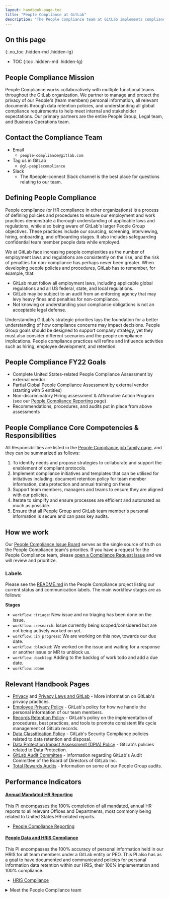 ```yaml
---
layout: handbook-page-toc
title: "People Compliance at GitLab"
description: "The People Compliance team at GitLab implements compliance initiatives related to team member personal information, document retention, and data protection."
---
```


## On this page
{:.no_toc .hidden-md .hidden-lg}

- TOC
{:toc .hidden-md .hidden-lg}

## People Compliance Mission

People Compliance works collaboratively with multiple functional teams throughout the GitLab organization. We partner to manage and protect the privacy of our People's (team members) personal information, all relevant documents through data retention policies, and understanding all global compliance requirements to help meet internal and stakeholder expectations. Our primary partners are the entire People Group, Legal team, and Business Operations team. 

## Contact the Compliance Team

* Email
   * `people-compliance@gitlab.com`
* Tag us in GitLab
   * `@gl-peoplecompliance`
* Slack
   * The #people-connect Slack channel is the best place for questions relating to our team.

## Defining People Compliance

People compliance (or HR compliance in other organizations) is a process of defining policies and procedures to ensure our employment and work practices demonstrate a thorough understanding of applicable laws and regulations, while also being aware of GitLab's larger People Group objectives. These practices include our sourcing, screening, interviewing, hiring, onboarding, and offboarding stages. It also includes safeguarding confidential team member people data while employed.

We at GitLab face increasing people complexities as the number of employment laws and regulations are consistently on the rise, and the risk of penalties for non-compliance has perhaps never been greater. When developing people policies and procedures, GitLab has to remember, for example, that:

- GitLab must follow all employment laws, including applicable global regulations and all US federal, state, and local regulations.
- GitLab may be subject to an audit from an enforcing agency that may levy heavy fines and penalties for non-compliance.
- Not knowing or understanding your compliance obligations is not an acceptable legal defense.

Understanding GitLab's strategic priorities lays the foundation for a better understanding of how compliance concerns may impact decisions. People Group goals should be designed to support company strategy, yet they must also consider different scenarios and the people compliance implications. People compliance practices will refine and influence activities such as hiring, employee development, and retention. 

## People Compliance FY22 Goals

* Complete United States-related People Compliance Assessment by external vendor
* Partial Global People Compliance Assessment by external vendor (starting with 5 entities)
* Non-discriminatory Hiring assessment & Affirmative Action Program (see our [People Compliance Reporting](/handbook/people-group/people-compliance/people-compliance-reporting/) page)
* Recommendations, procedures, and audits put in place from above assessments

## People Compliance Core Competencies & Responsibilities

All Responsibilities are listed in the [People Compliance job family page](https://about.gitlab.com/job-families/people-group/people-compliance/), and they can be summarized as follows:

1. To identify needs and propose strategies to collaborate and support the enablement of compliant protocols.
1. Implement compliance initiatives and templates that can be utilised for initiatives including: document retention policy for team member information, data protection and annual training on these. 
1. Support team members, managers and teams to ensure they are aligned with our policies.
1. Iterate to simplify and ensure processes are efficient and automated as much as possible.  
1. Ensure that all People Group and GitLab team member's personal information is secure and can pass key audits. 

## How we work

Our [People Compliance Issue Board](https://gitlab.com/gitlab-com/people-group/compliance/-/boards/2082154) serves as the single source of truth on the People Compliance team's priorities. If you have a request for the People Compliance team, please [open a Compliance Request issue](https://gitlab.com/gitlab-com/people-group/compliance/-/issues/new?issue) and we will review and prioritize.

### Labels

Please see the [README.md](https://gitlab.com/gitlab-com/people-group/compliance/-/blob/master/README.md) in the People Compliance project listing our current status and communication labels. The main workflow stages are as follows:

**Stages**

- `workflow::triage`: New issue and no triaging has been done on the issue.
- `workflow::research`: Issue currently being scoped/considered but are not being actively worked on yet.
- `workflow::in progress`: We are working on this now, towards our due date.
- `workflow::blocked`: We worked on the issue and waiting for a response or another issue or MR to unblock us.
- `workflow::backlog`: Adding to the backlog of work todo and add a due date.
- `workflow::done`

## Relevant Handbook Pages

* [Privacy](/handbook/legal/privacy/) and [Privacy Laws and GitLab](/handbook/legal/privacy/privacy-laws.html) - More information on GitLab's privacy practices.
* [Employee Privacy Policy](/handbook/legal/privacy/employee-privacy-policy/) - GitLab's policy for how we handle the personal information of our team members.
* [Records Retention Policy](/handbook/legal/record-retention-policy/) - GitLab's policy on the implementation of procedures, best practices, and tools to promote consistent life cycle management of GitLab records.
* [Data Classification Policy](/handbook/security/data-classification-standard.html) - GitLab's Security Compliance policies related to data retention and disposal.
* [Data Protection Impact Assessment (DPIA) Policy](/handbook/legal/privacy/dpia-policy) - GitLab's policies related to Data Protection.
* [GitLab Audit Committee](/handbook/board-meetings/committees/audit/) - Information regarding GitLab's Audit Committee of the Board of Directors of GitLab Inc. 
* [Total Rewards Audits](/handbook/total-rewards/benefits/general-and-entity-benefits/inc-benefits-us/total-rewards-processes/) - Information on some of our People Group audits.

## Performance Indicators

#### [Annual Mandated HR Reporting](https://about.gitlab.com/handbook/people-group/people-success-performance-indicators/#compliance-annual-mandated-hr-reporting)

This PI encompasses the 100% completion of all mandated, annual HR reports to all relevant Offices and Departments, most commonly being related to United States HR-related reports.

* [People Compliance Reporting](/handbook/people-group/people-compliance/people-compliance-reporting/)

#### [People Data and HRIS Compliance](https://about.gitlab.com/handbook/people-group/people-success-performance-indicators/#compliance-people-data-and-hris-compliance)

This PI encompasses the 100% accuracy of personal information held in our HRIS for all team members under a GitLab entity or PEO. This PI also has as a goal to have documented and communicated policies for personal information data retention within our HRIS, their 100% implementation and 100% compliance.

* [HRIS Compliance](/handbook/people-group/people-compliance/hris-compliance/)

<details markdown="1">

<summary>Meet the People Compliance team</summary>

## Meet the People Compliance team

[**Cassiana Gudgenov**](https://about.gitlab.com/company/team/#cgudgenov)

* Title: People Compliance Specialist
* GitLab handle: @cgudgenov
* Slack handle: @cassiana gudgenov

</details>
